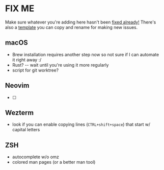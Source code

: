 # FIX ME

Make sure whatever you're adding here hasn't been [fixed already!](./fixed/index.md)
There's also a [template](./template.md) you can copy and rename for making new issues.

## macOS
   - Brew installation requires another step now so not sure if I can automate it right away :/
   - Rust?
   -- wait until you're using it more regularly
   - script for git worktree?

## Neovim
   - [ ] 
 

## Wezterm

- look if you can enable copying lines (`CTRL+shift+space`) that start w/ capital letters


## ZSH

- autocomplete w/o omz
- colored man pages (or a better man tool)
